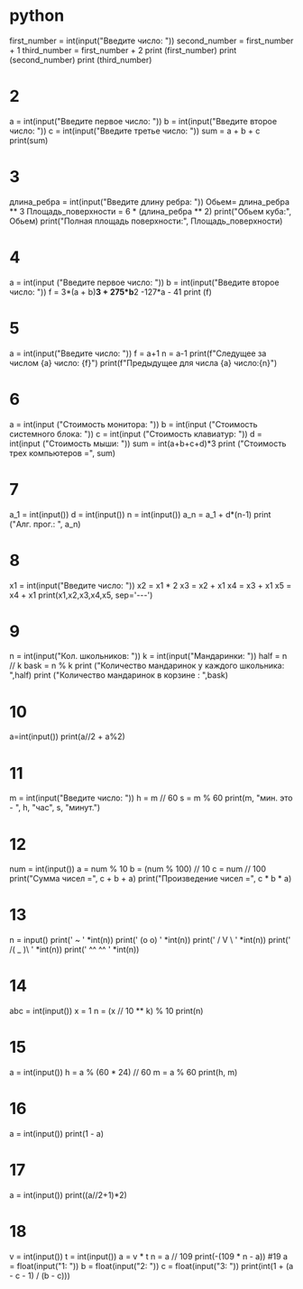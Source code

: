 # python
first_number = int(input("Введите число: "))
second_number = first_number + 1
third_number = first_number + 2
print (first_number)
print (second_number)
print (third_number)
# 2
a = int(input("Введите первое число: "))
b = int(input("Введите второе число: "))
c = int(input("Введите третье число: "))
sum = a + b + c
print(sum)
# 3
длина_ребра = int(input("Введите длину ребра: "))
Обьем= длина_ребра ** 3
Площадь_поверхности = 6 * (длина_ребра ** 2)
print("Обьем куба:", Обьем)
print("Полная площадь поверхности:", Площадь_поверхности)
# 4
a = int(input ("Введите первое число: "))
b = int(input("Введите второе число: "))
f = 3*(a + b)**3 + 275*b**2 -127*a - 41
print (f)
# 5
a = int(input("Введите число: "))
f = a+1
n = a-1
print(f"Следущее за числом {a} число: {f}")
print(f"Предыдущее для числа {a} число:{n}")
# 6
a = int(input ("Стоимость монитора: "))
b = int(input ("Стоимость системного блока: "))
c = int(input ("Стоимость клавиатур: "))
d = int(input ("Стоимость мыши: "))
sum = int(a+b+c+d)*3
print ("Стоимость трех компьютеров =", sum)
# 7
a_1 = int(input())
d = int(input())
n = int(input())
a_n = a_1 + d*(n-1)
print ("Алг. прог.: ", a_n)
# 8
x1 = int(input("Введите число: "))
x2 = x1 * 2
x3 = x2 + x1
x4 = x3 + x1
x5 = x4 + x1
print(x1,x2,x3,x4,x5, sep='---')
# 9
n = int(input("Кол. школьников: "))
k = int(input("Мандаринки: "))
half = n // k
bask = n % k
print ("Количество мандаринок у каждого школьникa: ",half)
print ("Количество мандаринок в корзине : ",bask)
# 10
a=int(input())
print(a//2 + a%2)
# 11
m = int(input("Введите число: "))
h = m // 60
s = m % 60
print(m, "мин. это - ", h, "час", s, "минут.")
# 12
num = int(input())
a = num % 10
b = (num % 100) // 10
c = num // 100
print("Сумма чисел =", c + b + a)
print("Произведение чисел =", c * b * a)
# 13
n = input()
print('    _~_    ' *int(n))
print('   (o o)   ' *int(n))
print('  /  V  \  ' *int(n))
print(' /(  _  )\ ' *int(n))
print('   ^^ ^^   ' *int(n))
# 14
abc = int(input())
x = 1
n = (x // 10 ** k) % 10
print(n)
# 15
a = int(input())
h = a % (60 * 24) // 60
m = a % 60
print(h, m)
# 16
a = int(input())
print(1 - a)
# 17
a = int(input())
print((a//2+1)*2)
# 18
v = int(input())
t = int(input())
a = v * t
n = a // 109
print(-(109 * n - a))
#19
a = float(input("1: "))
b = float(input("2: "))
c = float(input("3: "))
print(int(1 + (a - c - 1) / (b - c)))
